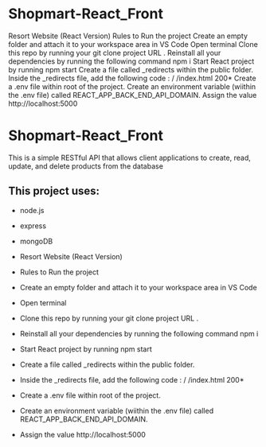 # Shopmart-React_Front

Resort Website (React Version)
Rules to Run the project
Create an empty folder and attach it to your workspace area in VS Code
Open terminal
Clone this repo by running your git clone project URL .
Reinstall all your dependencies by running the following command npm i
Start React project by running npm start
Create a file called _redirects within the public folder.
Inside the _redirects file, add the following code : / /index.html 200*
Create a .env file within root of the project.
Create an environment variable (wiithin the .env file) called REACT_APP_BACK_END_API_DOMAIN. Assign the value http://localhost:5000

# Shopmart-React_Front

This is a simple RESTful API that allows client applications to create, read, update, and delete products from the database

## This project uses:
- node.js
- express
- mongoDB

- Resort Website (React Version)
- Rules to Run the project
- Create an empty folder and attach it to your workspace area in VS Code
- Open terminal
- Clone this repo by running your git clone project URL .
- Reinstall all your dependencies by running the following command npm i
- Start React project by running npm start
- Create a file called _redirects within the public folder.
- Inside the _redirects file, add the following code : / /index.html 200*
- Create a .env file within root of the project.
- Create an environment variable (wiithin the .env file) called REACT_APP_BACK_END_API_DOMAIN. 
- Assign the value http://localhost:5000
